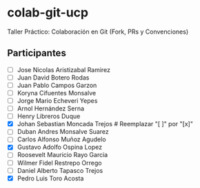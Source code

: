 # colab-git-ucp
Taller Práctico: Colaboración en Git (Fork, PRs y Convenciones)
## Participantes
- [ ] Jose Nicolas Aristizabal Ramirez
- [ ] Juan David Botero Rodas
- [ ] Juan Pablo Campos Garzon
- [ ] Koryna Cifuentes Monsalve
- [ ] Jorge Mario	Echeveri Yepes
- [ ] Arnol	Hernández Serna
- [ ] Henry	Libreros Duque
- [x] Johan Sebastian	Moncada Trejos  # Reemplazar "[ ]" por "[x]"
- [ ] Duban Andres Monsalve Suarez
- [ ] Carlos Alfonso Muñoz Agudelo
- [x] Gustavo Adolfo Ospina Lopez
- [ ] Roosevelt Mauricio Rayo Garcia
- [ ] Wilmer Fidel Restrepo Orrego
- [ ] Daniel Alberto Tapasco Trejos
- [x] Pedro Luis Toro Acosta
